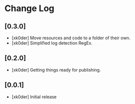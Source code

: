 # Change Log

## [0.3.0]
- [xk0der] Move resources and code to a folder of their own.
- [xk0der] Simplified log detection RegEx.

## [0.2.0]
- [xk0der] Getting things ready for publishing.

## [0.0.1]
- [xk0der] Initial release